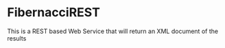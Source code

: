 FibernacciREST
==============

This is a REST based Web Service that will return an XML document of the results
